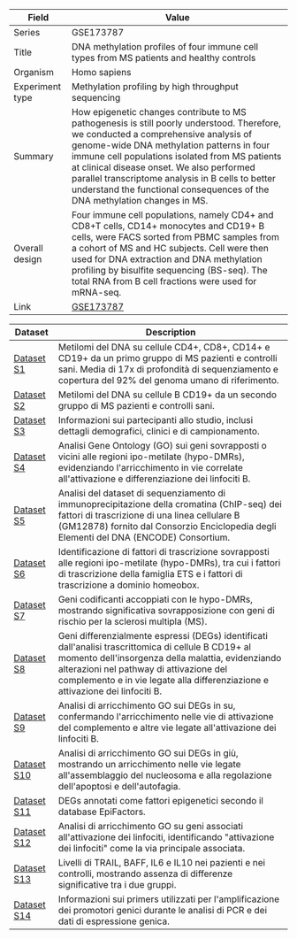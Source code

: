 | Field           | Value                                                                                                  |
|-----------------|--------------------------------------------------------------------------------------------------------|
| Series          | GSE173787                                                                                              |
| Title           | DNA methylation profiles of four immune cell types from MS patients and healthy controls               |
| Organism        | Homo sapiens                                                                                           |
| Experiment type | Methylation profiling by high throughput sequencing                                                    |
| Summary         | How epigenetic changes contribute to MS pathogenesis is still poorly understood. Therefore, we conducted a comprehensive analysis of genome-wide DNA methylation patterns in four immune cell populations isolated from MS patients at clinical disease onset. We also performed parallel transcriptome analysis in B cells to better understand the functional consequences of the DNA methylation changes in MS. |
| Overall design | Four immune cell populations, namely CD4+ and CD8+T cells, CD14+ monocytes and CD19+ B cells, were FACS sorted from PBMC samples from a cohort of MS and HC subjects. Cell were then used for DNA extraction and DNA methylation profiling by bisulfite sequencing (BS-seq). The total RNA from B cell fractions were used for mRNA-seq. |
| Link            | [GSE173787](https://www.ncbi.nlm.nih.gov/geo/query/acc.cgi?acc=GSE173787)                              |



| Dataset | Description |
|---------|-------------|
| [Dataset S1](https://www.ncbi.nlm.nih.gov/geo/query/acc.cgi?acc=GSE173787\pnas.2111920118.sd01.xlsx)  | Metilomi del DNA su cellule CD4+, CD8+, CD14+ e CD19+ da un primo gruppo di MS pazienti e controlli sani. Media di 17x di profondità di sequenziamento e copertura del 92% del genoma umano di riferimento. |
| [Dataset S2](https://www.ncbi.nlm.nih.gov/geo/query/acc.cgi?acc=GSE173787\pnas.2111920118.sd02.xlsx)  | Metilomi del DNA su cellule B CD19+ da un secondo gruppo di MS pazienti e controlli sani. |
| [Dataset S3](https://www.ncbi.nlm.nih.gov/geo/query/acc.cgi?acc=GSE173787\pnas.2111920118.sd03.xlsx)  | Informazioni sui partecipanti allo studio, inclusi dettagli demografici, clinici e di campionamento. |
| [Dataset S4](https://www.ncbi.nlm.nih.gov/geo/query/acc.cgi?acc=GSE173787\pnas.2111920118.sd04.xlsx)  | Analisi Gene Ontology (GO) sui geni sovrapposti o vicini alle regioni ipo-metilate (hypo-DMRs), evidenziando l'arricchimento in vie correlate all'attivazione e differenziazione dei linfociti B. |
| [Dataset S5](https://www.ncbi.nlm.nih.gov/geo/query/acc.cgi?acc=GSE173787\pnas.2111920118.sd05.xlsx)  | 	Analisi del dataset di sequenziamento di immunoprecipitazione della cromatina (ChIP-seq) dei fattori di trascrizione di una linea cellulare B (GM12878) fornito dal Consorzio Enciclopedia degli Elementi del DNA (ENCODE) Consortium. |
| [Dataset S6](https://www.ncbi.nlm.nih.gov/geo/query/acc.cgi?acc=GSE173787\pnas.2111920118.sd06.xlsx)  | Identificazione di fattori di trascrizione sovrapposti alle regioni ipo-metilate (hypo-DMRs), tra cui i fattori di trascrizione della famiglia ETS e i fattori di trascrizione a dominio homeobox. |
| [Dataset S7](https://www.ncbi.nlm.nih.gov/geo/query/acc.cgi?acc=GSE173787\pnas.2111920118.sd07.xlsx)  | Geni codificanti accoppiati con le hypo-DMRs, mostrando significativa sovrapposizione con geni di rischio per la sclerosi multipla (MS). |
| [Dataset S8](https://www.ncbi.nlm.nih.gov/geo/query/acc.cgi?acc=GSE173787\pnas.2111920118.sd08.xlsx)  | Geni differenzialmente espressi (DEGs) identificati dall'analisi trascrittomica di cellule B CD19+ al momento dell'insorgenza della malattia, evidenziando alterazioni nel pathway di attivazione del complemento e in vie legate alla differenziazione e attivazione dei linfociti B. |
| [Dataset S9](https://www.ncbi.nlm.nih.gov/geo/query/acc.cgi?acc=GSE173787\pnas.2111920118.sd09.xlsx)  | Analisi di arricchimento GO sui DEGs in su, confermando l'arricchimento nelle vie di attivazione del complemento e altre vie legate all'attivazione dei linfociti B. |
| [Dataset S10](https://www.ncbi.nlm.nih.gov/geo/query/acc.cgi?acc=GSE173787\pnas.2111920118.sd10.xlsx) | Analisi di arricchimento GO sui DEGs in giù, mostrando un arricchimento nelle vie legate all'assemblaggio del nucleosoma e alla regolazione dell'apoptosi e dell'autofagia. |
| [Dataset S11](https://www.ncbi.nlm.nih.gov/geo/query/acc.cgi?acc=GSE173787\pnas.2111920118.sd11.xlsx) | DEGs annotati come fattori epigenetici secondo il database EpiFactors. |
| [Dataset S12](https://www.ncbi.nlm.nih.gov/geo/query/acc.cgi?acc=GSE173787\pnas.2111920118.sd12.xlsx) | Analisi di arricchimento GO su geni associati all'attivazione dei linfociti, identificando "attivazione dei linfociti" come la via principale associata. |
| [Dataset S13](https://www.ncbi.nlm.nih.gov/geo/query/acc.cgi?acc=GSE173787\pnas.2111920118.sd13.xlsx) | Livelli di TRAIL, BAFF, IL6 e IL10 nei pazienti e nei controlli, mostrando assenza di differenze significative tra i due gruppi. |
| [Dataset S14](https://www.ncbi.nlm.nih.gov/geo/query/acc.cgi?acc=GSE173787\pnas.2111920118.sd14.xlsx) | Informazioni sui primers utilizzati per l'amplificazione dei promotori genici durante le analisi di PCR e dei dati di espressione genica. |